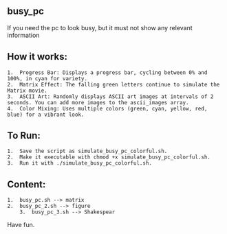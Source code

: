 ## busy_pc

If you need the pc to look busy, but it must not show any relevant information

## How it works:

	1.	Progress Bar: Displays a progress bar, cycling between 0% and 100%, in cyan for variety.
	2.	Matrix Effect: The falling green letters continue to simulate the Matrix movie.
	3.	ASCII Art: Randomly displays ASCII art images at intervals of 2 seconds. You can add more images to the ascii_images array.
	4.	Color Mixing: Uses multiple colors (green, cyan, yellow, red, blue) for a vibrant look.

## To Run:

	1.	Save the script as simulate_busy_pc_colorful.sh.
	2.	Make it executable with chmod +x simulate_busy_pc_colorful.sh.
	3.	Run it with ./simulate_busy_pc_colorful.sh.

## Content:

 	1.	busy_pc.sh --> matrix
   	2.	busy_pc_2.sh --> figure
     	3.	busy_pc_3.sh --> Shakespear

  
 
Have fun.
